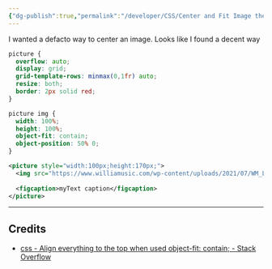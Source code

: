 ```yaml
---
{"dg-publish":true,"permalink":"/developer/CSS/Center and Fit Image the Right Way/","created":"2024-02-29T22:19:55.772-06:00","updated":"2024-03-01T00:19:37.000-06:00"}
---
```



I wanted a defacto way to center an image. Looks like I found a decent way

```css
picture {
  overflow: auto;
  display: grid;
  grid-template-rows: minmax(0,1fr) auto;
  resize: both;
  border: 2px solid red;
}

picture img {
  width: 100%;
  height: 100%;
  object-fit: contain;
  object-position: 50% 0;
}
```

```xml
<picture style="width:100px;height:170px;">
  <img src="https://www.williamusic.com/wp-content/uploads/2021/07/WM_Logo4.png">
  
  <figcaption>myText caption</figcaption>
</picture>
```

---
## Credits
- [css - Align everything to the top when used object-fit: contain; - Stack Overflow](https://stackoverflow.com/questions/72429105/align-everything-to-the-top-when-used-object-fit-contain)